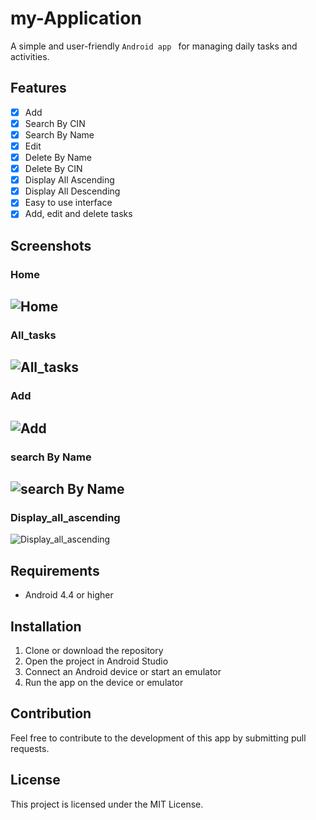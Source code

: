 # my-Application

A simple and user-friendly ```Android app ``` for managing daily tasks and activities.

## Features
- [x] Add
- [x] Search By CIN
- [x] Search By Name
- [x] Edit
- [x] Delete By Name
- [x] Delete By CIN
- [x] Display All Ascending
- [x] Display All Descending
- [x] Easy to use interface
- [x] Add, edit and delete tasks

## Screenshots
### Home

![Home](screenshots/Home.jpg "Home ")
---
### All_tasks
![All_tasks](screenshots/All_tasks.jpg "All_tasks ")
---
### Add
![Add](screenshots/Add.jpg "Add ")
---
### search By Name
![search By Name](screenshots/searchByName.jpg "search By Name ")
---
### Display_all_ascending
![Display_all_ascending](screenshots/Display_all_ascending.jpg "Display_all_ascending ")



## Requirements
- Android 4.4 or higher

## Installation
1. Clone or download the repository
2. Open the project in Android Studio
3. Connect an Android device or start an emulator
4. Run the app on the device or emulator

## Contribution
Feel free to contribute to the development of this app by submitting pull requests.

## License
This project is licensed under the MIT License.
